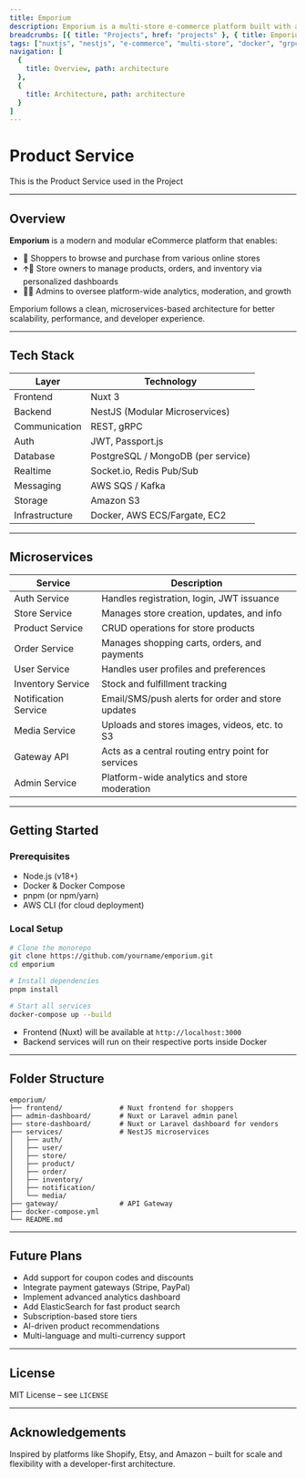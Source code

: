 ```yaml
---
title: Emporium
description: Emporium is a multi-store e-commerce platform built with a microservices architecture, enabling users to manage multiple stores while offering customers a seamless shopping experience. It's designed for scalability and efficiency across diverse use cases.
breadcrumbs: [{ title: "Projects", href: "projects" }, { title: Emporium, href: 'projects/emporium' }]
tags: ["nuxtjs", "nestjs", "e-commerce", "multi-store", "docker", "grpc", "microservices", "typescript", "mongodb", "postgresql"]
navigation: [
  {
    title: Overview, path: architecture
  },
  {
    title: Architecture, path: architecture
  }
]
---
```


# Product Service

This is the Product Service used in the Project

---

## Overview

**Emporium** is a modern and modular eCommerce platform that enables:

* 🛒 Shoppers to browse and purchase from various online stores
* 🡩‍💼 Store owners to manage products, orders, and inventory via personalized dashboards
* 👨‍💼 Admins to oversee platform-wide analytics, moderation, and growth

Emporium follows a clean, microservices-based architecture for better scalability, performance, and developer experience.

---

## Tech Stack

| Layer          | Technology                         |
| -------------- | ---------------------------------- |
| Frontend       | Nuxt 3                             |
| Backend        | NestJS (Modular Microservices)     |
| Communication  | REST, gRPC                         |
| Auth           | JWT, Passport.js                   |
| Database       | PostgreSQL / MongoDB (per service) |
| Realtime       | Socket.io, Redis Pub/Sub           |
| Messaging      | AWS SQS / Kafka                    |
| Storage        | Amazon S3                          |
| Infrastructure | Docker, AWS ECS/Fargate, EC2       |

---

## Microservices

| Service              | Description                                        |
| -------------------- | -------------------------------------------------- |
| Auth Service         | Handles registration, login, JWT issuance          |
| Store Service        | Manages store creation, updates, and info          |
| Product Service      | CRUD operations for store products                 |
| Order Service        | Manages shopping carts, orders, and payments       |
| User Service         | Handles user profiles and preferences              |
| Inventory Service    | Stock and fulfillment tracking                     |
| Notification Service | Email/SMS/push alerts for order and store updates  |
| Media Service        | Uploads and stores images, videos, etc. to S3      |
| Gateway API          | Acts as a central routing entry point for services |
| Admin Service        | Platform-wide analytics and store moderation       |

---

## Getting Started

### Prerequisites

* Node.js (v18+)
* Docker & Docker Compose
* pnpm (or npm/yarn)
* AWS CLI (for cloud deployment)

### Local Setup

```bash
# Clone the monorepo
git clone https://github.com/yourname/emporium.git
cd emporium

# Install dependencies
pnpm install

# Start all services
docker-compose up --build
```

* Frontend (Nuxt) will be available at `http://localhost:3000`
* Backend services will run on their respective ports inside Docker

---

## Folder Structure

```
emporium/
├── frontend/              # Nuxt frontend for shoppers
├── admin-dashboard/       # Nuxt or Laravel admin panel
├── store-dashboard/       # Nuxt or Laravel dashboard for vendors
├── services/              # NestJS microservices
│   ├── auth/
│   ├── user/
│   ├── store/
│   ├── product/
│   ├── order/
│   ├── inventory/
│   ├── notification/
│   └── media/
├── gateway/               # API Gateway
├── docker-compose.yml
└── README.md
```

---

## Future Plans

* Add support for coupon codes and discounts
* Integrate payment gateways (Stripe, PayPal)
* Implement advanced analytics dashboard
* Add ElasticSearch for fast product search
* Subscription-based store tiers
* AI-driven product recommendations
* Multi-language and multi-currency support

---

## License

MIT License – see `LICENSE`

---

## Acknowledgements

Inspired by platforms like Shopify, Etsy, and Amazon – built for scale and flexibility with a developer-first architecture.
